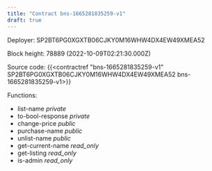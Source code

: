 ```yaml
---
title: "Contract bns-1665281835259-v1"
draft: true
---
```

Deployer: SP2BT6PG0XGXTB06CJKY0M16WHW4DX4EW49XMEA52


 



Block height: 78889 (2022-10-09T02:21:30.000Z)

Source code: {{<contractref "bns-1665281835259-v1" SP2BT6PG0XGXTB06CJKY0M16WHW4DX4EW49XMEA52 bns-1665281835259-v1>}}

Functions:

* list-name _private_
* to-bool-response _private_
* change-price _public_
* purchase-name _public_
* unlist-name _public_
* get-current-name _read_only_
* get-listing _read_only_
* is-admin _read_only_
